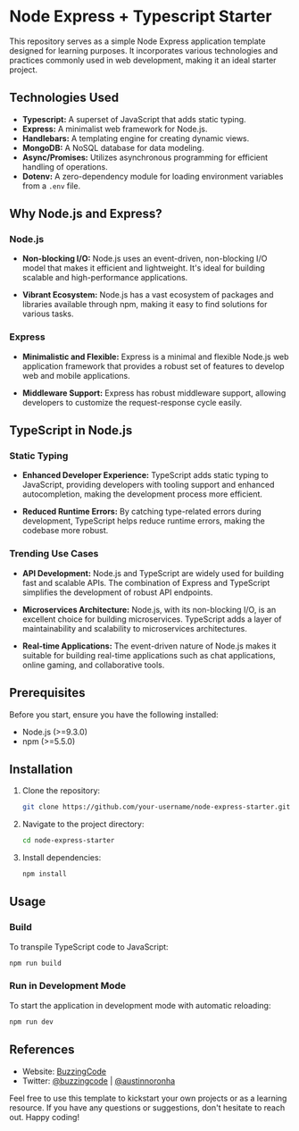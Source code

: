 # Node Express + Typescript Starter

This repository serves as a simple Node Express application template designed for learning purposes. It incorporates various technologies and practices commonly used in web development, making it an ideal starter project.

## Technologies Used

- **Typescript:** A superset of JavaScript that adds static typing.
- **Express:** A minimalist web framework for Node.js.
- **Handlebars:** A templating engine for creating dynamic views.
- **MongoDB:** A NoSQL database for data modeling.
- **Async/Promises:** Utilizes asynchronous programming for efficient handling of operations.
- **Dotenv:** A zero-dependency module for loading environment variables from a `.env` file.


## Why Node.js and Express?

### Node.js

- **Non-blocking I/O:** Node.js uses an event-driven, non-blocking I/O model that makes it efficient and lightweight. It's ideal for building scalable and high-performance applications.
  
- **Vibrant Ecosystem:** Node.js has a vast ecosystem of packages and libraries available through npm, making it easy to find solutions for various tasks.

### Express

- **Minimalistic and Flexible:** Express is a minimal and flexible Node.js web application framework that provides a robust set of features to develop web and mobile applications.

- **Middleware Support:** Express has robust middleware support, allowing developers to customize the request-response cycle easily.

## TypeScript in Node.js

### Static Typing

- **Enhanced Developer Experience:** TypeScript adds static typing to JavaScript, providing developers with tooling support and enhanced autocompletion, making the development process more efficient.

- **Reduced Runtime Errors:** By catching type-related errors during development, TypeScript helps reduce runtime errors, making the codebase more robust.

### Trending Use Cases

- **API Development:** Node.js and TypeScript are widely used for building fast and scalable APIs. The combination of Express and TypeScript simplifies the development of robust API endpoints.

- **Microservices Architecture:** Node.js, with its non-blocking I/O, is an excellent choice for building microservices. TypeScript adds a layer of maintainability and scalability to microservices architectures.

- **Real-time Applications:** The event-driven nature of Node.js makes it suitable for building real-time applications such as chat applications, online gaming, and collaborative tools.

## Prerequisites

Before you start, ensure you have the following installed:

- Node.js (>=9.3.0)
- npm (>=5.5.0)

## Installation

1. Clone the repository:

    ```bash
    git clone https://github.com/your-username/node-express-starter.git
    ```

2. Navigate to the project directory:

    ```bash
    cd node-express-starter
    ```

3. Install dependencies:

    ```bash
    npm install
    ```

## Usage

### Build

To transpile TypeScript code to JavaScript:

```bash
npm run build
```

### Run in Development Mode

To start the application in development mode with automatic reloading:

```bash
npm run dev
```

## References

- Website: [BuzzingCode](https://buzzingcode.com)
- Twitter: [@buzzingcode](https://twitter.com/buzzingcode) | [@austinnoronha](https://twitter.com/austinnoronha)

Feel free to use this template to kickstart your own projects or as a learning resource. If you have any questions or suggestions, don't hesitate to reach out. Happy coding!


